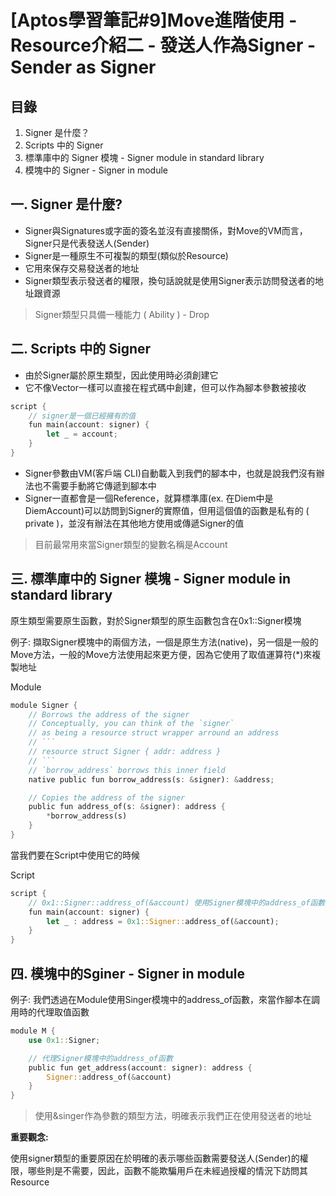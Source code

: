 # [Aptos學習筆記#9]Move進階使用 - Resource介紹二 - 發送人作為Signer - Sender as Signer

## 目錄

1. Signer 是什麼？
2. Scripts 中的 Signer
3. 標準庫中的 Signer 模塊 - Signer module in standard library
4. 模塊中的 Signer - Signer in module

## 一. Signer 是什麼?

- Signer與Signatures或字面的簽名並沒有直接關係，對Move的VM而言，Signer只是代表發送人(Sender)
- Signer是一種原生不可複製的類型(類似於Resource)
- 它用來保存交易發送者的地址
- Signer類型表示發送者的權限，換句話說就是使用Signer表示訪問發送者的地址跟資源

> Signer類型只具備一種能力 ( Ability ) - Drop
> 

## 二. Scripts 中的 Signer

- 由於Signer屬於原生類型，因此使用時必須創建它
- 它不像Vector一樣可以直接在程式碼中創建，但可以作為腳本參數被接收

```rust
script {
    // signer是一個已經擁有的值
    fun main(account: signer) {
        let _ = account;
    }
}
```

- Signer參數由VM(客戶端 CLI)自動載入到我們的腳本中，也就是說我們沒有辦法也不需要手動將它傳遞到腳本中
- Signer一直都會是一個Reference，就算標準庫(ex. 在Diem中是DiemAccount)可以訪問到Signer的實際值，但用這個值的函數是私有的 ( private )，並沒有辦法在其他地方使用或傳遞Signer的值

> 目前最常用來當Signer類型的變數名稱是Account
> 

## 三. 標準庫中的 Signer 模塊 - Signer module in standard library

原生類型需要原生函數，對於Signer類型的原生函數包含在0x1::Signer模塊

例子: 擷取Signer模塊中的兩個方法，一個是原生方法(native)，另一個是一般的Move方法，一般的Move方法使用起來更方便，因為它使用了取值運算符(*)來複製地址

Module

```rust
module Signer {
    // Borrows the address of the signer
    // Conceptually, you can think of the `signer`
    // as being a resource struct wrapper arround an address
    // ```
    // resource struct Signer { addr: address }
    // ```
    // `borrow_address` borrows this inner field
    native public fun borrow_address(s: &signer): &address;

    // Copies the address of the signer
    public fun address_of(s: &signer): address {
        *borrow_address(s)
    }
}
```

當我們要在Script中使用它的時候

Script

```rust
script {
    // 0x1::Signer::address_of(&account) 使用Signer模塊中的address_of函數來複製地址
    fun main(account: signer) {
        let _ : address = 0x1::Signer::address_of(&account);
    }
}
```

## 四. 模塊中的Sginer - Signer in module

例子: 我們透過在Module使用Singer模塊中的address_of函數，來當作腳本在調用時的代理取值函數

```rust
module M {
    use 0x1::Signer;

    // 代理Signer模塊中的address_of函數
    public fun get_address(account: signer): address {
        Signer::address_of(&account)
    }
}
```

> 使用&singer作為參數的類型方法，明確表示我們正在使用發送者的地址
> 

**重要觀念:**

使用signer類型的重要原因在於明確的表示哪些函數需要發送人(Sender)的權限，哪些則是不需要，因此，函數不能欺騙用戶在未經過授權的情況下訪問其Resource
